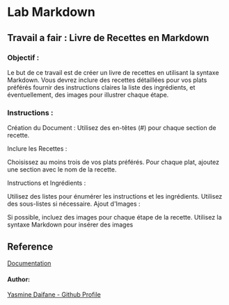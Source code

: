 # Lab Markdown 

## Travail a fair : Livre de Recettes en Markdown

### Objectif :
Le but de ce travail est de créer un livre de recettes en utilisant la syntaxe Markdown. Vous devrez inclure des recettes détaillées pour vos plats préférés fournir des instructions claires la liste des ingrédients, et éventuellement, des images pour illustrer chaque étape.


### Instructions :
Création du Document :
Utilisez des en-têtes (#) pour chaque section de recette.

Inclure les Recettes :

Choisissez au moins trois de vos plats préférés.
Pour chaque plat, ajoutez une section avec le nom de la recette.

Instructions et Ingrédients :

Utilisez des listes  pour énumérer les instructions et les ingrédients.
Utilisez des sous-listes si nécessaire.
Ajout d'Images :

Si possible, incluez des images pour chaque étape de la recette.
Utilisez la syntaxe Markdown pour insérer des images 




## Reference 
[Documentation](https://docs.github.com/fr/get-started/writing-on-github/getting-started-with-writing-and-formatting-on-github/basic-writing-and-formatting-syntax)



#### Author:

[Yasmine Daifane - Github Profile](https://github.com/Yasmine-daifane)
